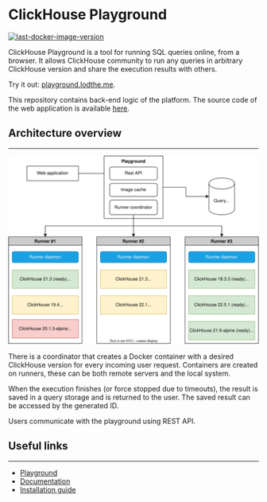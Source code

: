 # ClickHouse Playground

[![last-docker-image-version](https://img.shields.io/docker/v/lodthe/clickhouse-playground?sort=semver)](https://hub.docker.com/r/lodthe/clickhouse-playground)

ClickHouse Playground is a tool for running SQL queries online, from a browser.
It allows ClickHouse community to run any queries in arbitrary ClickHouse version
and share the execution results with others.

Try it out: [playground.lodthe.me](https://playground.lodthe.me).

This repository contains back-end logic of the platform. 
The source code of the web application is available [here](https://github.com/lodthe/clickhouse-playground-ui).

## Architecture overview

---

![architecture overview](./docs/content/arch-overview.svg)

There is a coordinator that creates a Docker container with a desired ClickHouse
version for every incoming user request. Containers are created on runners,
these can be both remote servers and the local system.

When the execution finishes (or force stopped due to timeouts),
the result is saved in a query storage and is returned to the user.
The saved result can be accessed by the generated ID.

Users communicate with the playground using REST API.

## Useful links

---

- [Playground](https://playground.lodthe.me/)
- [Documentation](./docs/readme.md)
- [Installation guide](./docs/install.md)